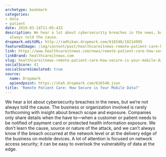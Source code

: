 ```yaml
---
archetype: bookmark
categories:
- data
- patient
date: 2019-03-14T11:05:43Z
description: We hear a lot about cybersecurity breaches in the news, but we’re not
  always told the cause.
dropmark.editURL: http://radhikan.dropmark.com/616548/18214995
featuredImage: /img/content/post/healthcareitnews-remote-patient-care-how-secure-is-your-mobile-data.jpg
link: https://www.healthcareitnews.com/news/remote-patient-care-how-secure-your-mobile-data
linkBrand: healthcareitnews.com
slug: healthcareitnews-remote-patient-care-how-secure-is-your-mobile-data
socialScore: 41
socialScoreSimulated: true
source:
  name: Dropmark
  apiendpoint: https://shah.dropmark.com/616548.json
title: 'Remote Patient Care: How Secure is Your Mobile Data?'
---
```

We hear a lot about cybersecurity breaches in the news, but we’re not always told the cause. The business or organization involved is rarely forthcoming with insight about breach scope and exposure. Companies only share details when the have to—when a customer or patient needs to be notified of payment card or protected health information exposure. We don’t learn the cause, source or nature of the attack, and we can’t always know if the breach occurred at the network level or at the delivery edge of the business on mobile devices. A lot of attention is focused on network access security; it can be easy to overlook the vulnerability of data at the edge.


